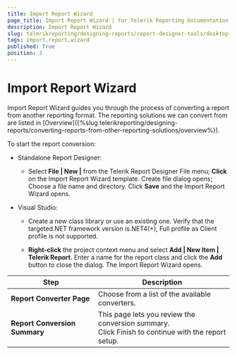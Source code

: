 ```yaml
---
title: Import Report Wizard
page_title: Import Report Wizard | for Telerik Reporting Documentation
description: Import Report Wizard
slug: telerikreporting/designing-reports/report-designer-tools/desktop-designers/tools/report-wizards/import-report-wizard
tags: import,report,wizard
published: True
position: 3
---
```


# Import Report Wizard

Import Report Wizard guides you through the process of converting a report from another reporting format. The reporting solutions we can convert from are listed in [Overview]({%slug telerikreporting/designing-reports/converting-reports-from-other-reporting-solutions/overview%}). 

To start the report conversion: 

* Standalone Report Designer: 

   + Select __File | New |__ from the Telerik Report Designer File menu; __Click__ on the Import Report Wizard template. Create file dialog opens; Choose a file name and directory. Click __Save__ and the Import Report Wizard opens. 

* Visual Studio: 

   + Create a new class library or use an existing one. Verify that the targeted.NET framework version is.NET4(+), Full profile as Client profile is not supported. 

   + __Right-click__ the project context menu and select __Add | New Item | Telerik Report__. Enter a name for the report class and click the __Add__ button to close the dialog. The Import Report Wizard opens. 


|  __Step__ |  __Description__ |
| ------ | ------ |
| __Report Converter Page__ |Choose from a list of the available converters.|
| __Report Conversion Summary__ |This page lets you review the conversion summary.<br/> Click Finish to continue with the report setup.|

